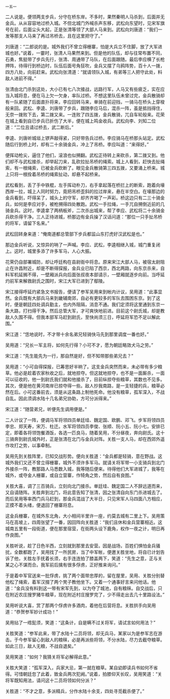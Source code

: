     一五一 

   二人说是。便领两支步兵，分守在桥东岸。不多时，果然秦明人马杀到，后面并无金兵。从从容容地过桥入城。不但北城门外喊杀声东移，武松向东望时，见宋军旗号在前，后面尘头大起，正是张清等领了大部人马来到。武松向刘唐道：“我们一发等那支人马来了再过吊桥去，且在这里把守了。”

   刘唐道：“二郎说的是。城外我们不曾立得栅寨，怕是大兵立不住脚，放了大军进城也好。”说着，一霎时，张清人马果然来到。但是他的队伍，却与往常布置不同，石勇，焦挺带了步兵先行，张清、周通带了马队，在后面跟随。最后李应横了长枪押阵，待得行到桥边时，队伍后面号角狂吹，金兵又摆了乌鸦阵势，百十人一拨，四方八处，向前赶来。武松向张清道：“就请领队入城，有弟等三人把守此处，料敌人进前不得。”

   张清由北门杀到这处，大小已有七八次接战，远路行军，人马又有些疲乏，实在应当入城将息，便在马上欠一欠身，率队过桥。不想这里队伍未曾过完，金兵散骑却有一队紧随了后面直扑将来，李应回转马来，单骑在前迎挡，一骑马在桥头上穿梭般来回。武松、李逵、刘唐带了步兵，跟随李应马后，混杀一阵，虽是抵挡得住，无奈一拨败下去，第二拨又来。一连败了四五拨，金兵散骑，兀自车轮般来。花荣在城上看到自已步兵已折伤了大半，便在城上鸣金收兵。武松向李、刘知二位道：“二位且请过桥去，武二断后。”

   李逵、刘唐听城垣上锣声敲得紧，只好带告兵过桥。李应骑马在桥那头站定。武松随后行到桥上时，却有二十余骑金兵，冲上了吊桥。李应叫道：“来得好。”

   便挥动枪尖，逼住了他们，滚浪也似搠翻。武松正待转上来砍杀，第二拨又到。他们却不与武松接杀，却举起刀来，乱砍拉扯吊桥的绳索。城上人看到，赶快去扯绳索，有一根绳索，已被金兵砍断了。眼见金兵散骑第三四五拨，又要涌上桥来。城上只将一根拴着吊桥的绳索扯动，却悬不起桥来。

   武松看到，丢了手中铁棍，左手挥动朴刀，右手拿起落在桥拦上的断索，跑着向壕西岸一拉，城上人同时努力，竟把吊桥歪斜的拉过岸来，悬在半空白。在壕那边的金兵看到，吓得呆了，城头上的守军，却齐齐喝了一声彩。桥这边只有二三十骑金兵，如何是李应对手，被枪搠得四处散跑。武松一手拉绳，一手兀自搠倒近前的几骑金兵。这时，李逵拿了两柄板斧，二次杀出城来，帮了李应、武松将二十余骑金兵砍杀得干净。三人正待进城，桥那边有金兵操了汉话问道：“那位一只手扯吊桥的将军，请留下名来。”

   武松回转身来道：“俺南道都总管部下步兵都监山东打虎好汉武松是也。”

   那边金兵听说，又惊异的呐了一声喊。李应、武松，李逵相继入城，城门重复闭上。这时，城里多添了许多军马，人心大振。

   花荣仍自部署城防，却让呼廷构在县尉衙中将息。原来宋江大部人马，被宿太尉阻止在许昌附近，却是不断得探报，金兵业已陷了西京，西北两路，向东京杀来，自料军机延搁不得，一壁厢派兵向后面张叔夜本部请示，一壁厢就逐步向前。当呼延灼前军来解救尉氏之围时，宋江大军已进到了鄢陵。

   宋江接得呼延灼紧急文书报告，便请了参军吴用来到帐内计议，吴用道：“此事显然。金兵既有大部兵马来到畿辅南郊，自必有更较多的军队去围困东京。到了这时，便是朝廷四处调兵勤主，也内外阻隔，消息不通。我们定须将这里通到东京一条大路，打扫得干净。然后总管大军，才可爽快地前进。目前这个尉氏城，却是教敌人久围不得。但我本部军马赶到尉氏，至快尚须三日，呼延将军恐不足以解此围。”

   宋江道：“恁地说时，不才带十余名弟兄轻骑快马先到那里调度一番也好。”

   吴用道：“兄长一军主将，如何先行得？小可不才，愿为朝廷略效犬马之劳。”

   宋江道：“先生能先为一行，那自然是好，但不知带那些弟兄去？”

   吴用道：“小可自得探报，已筹思好半晌了。这支金兵突然而来，未必带有多少粮草。他必是趁着农家秋收之后，就地掠夺。但这就地掠夺，也不是一面厮杀，一面可以征收的，他一到尉氏我们就和他接杀了，目前纵掠夺些粮草，其数也不见多。其次，便是他在黄河南岸已掠夺得一些。敌人抄我南路，是一支轻捷的兵，粮草必然在后。小可这番前去，须是从这条路上制他死命。他没有粮草，孤军深入，不战自乱。因此须调水陆十几名弟兄协助，方可分派得来。”

   宋江道：“随营弟兄，听便先生调用便是。”

   二人计议了一阵，便调马军将领四员单廷珪、魏定国、欧鹏、邓飞。步军将领四员李忠、郑天寿，宋万、杜迁。水军将领四员李俊、张顺、阮小五、阮小七。安排已定，即着各将领饱餐酒饭，各选一匹良马，随着吴用，不分昼夜，奔向尉氏。这十三骑奔到尉氏城外时，正是张清在北门与金兵对阵。关胜一支人马，却在西郊外遥作攻打之势，以事牵制。

   吴用先到关胜阵里，已知交战形势。便向关胜道：“金兵都是轻骑，意在野战。这城外我们又还不曾立得栅寨，城外不须许多军马。就请关将军带一小支骑兵到北门外接杀一阵，教那路人马悉数入城，我等随后便来。待得他们大军进城了，我等在城外，或夺金人栅寨，或自立营寨，作犄角之势，然后自有良图。”

   关胜大喜，调了三百骑兵，立刻向北门接杀。单廷珪、魏定国二人不辞远道而来，又自请随阵。关胜奔到北门，将此意告知了张清，因之张清自向东门杀进城去了。而后吴用等率西门兵马赶到，那金兵混战了大半日，只见宋军人马四面八方相应，正摸不着头绪，便退回了栅寨将息。

   这金兵栅寨，在城外东北角，大小相间半里许一座，约莫去城有二里上下。吴用策马在高坡上，四周张望了一番，因回阵向关胜道：“我们且休和金兵营寨相近。这城南五里有一段街道，便在那里宿营，在街两头设下鹿角，权作一夜之计，明日再作良图。”

   关胜听说，趁了日色半西，立刻就到那里去安营。因是战场，百姓们惧怕金兵骚扰，全数都跑了，吴用找了一所民房，当了中军帐，便邀关胜坐地，将自已计划告诉了他，关胜左手抚着长须，右手连连拍了膝盖两下，笑道：“先生之意，正与关某之心不谋而合。我军前后擒有很多俘虏，正好推来询问。”

   于是着中军官送来一批俘虏，挑了两个面带忠厚的，留在屋里，吴用、关胜分别替他松了绳索，着军汉掇了两个凳子教他坐下。又着一个通事好言来问他话。他道：“金兵没有料到这一带有宋军先到，以为夺了城池，自有粮秣。自交战后，只在附近农庄搜罗猪牛粮草，现在附近村庄搜罗完了，少不得走出去几十里路设法。”

   吴用听说大喜，赏了那两个俘虏许多酒肉，着他在后营将息。关胜拱手向吴用道：“恭贺参军妙计成功！”

   吴用拈了一绺髭须，笑道：“这条计，自是瞒不过关将军，请试言如何用法？”

   关胜笑道：“参军此来，带了水陆十二员将领，却无兵马，某家以为是参军志在游击。于今参军留心到敌人的粮秣，必是再派些将领，不分水陆，尽力去截夺粮草。如此三日，敌人无粮，不战自退矣。”

   吴用笑道：“如何？我猜关将军必解得此意。”

   关胜大笑道：“孤军深入，兵家大忌，第一就在粮草。某自幼即读兵书如何不省得。可惜朝廷忽了此着，致金兵两次犯阙。”说着，拍膝仰天长叹，吴用笑道：“关将军既知用法，请问这十二员将领如何分派？”

   关胜道：“不才之意，多派精兵，分作水陆十余支，四处寻觅截杀便了。”


